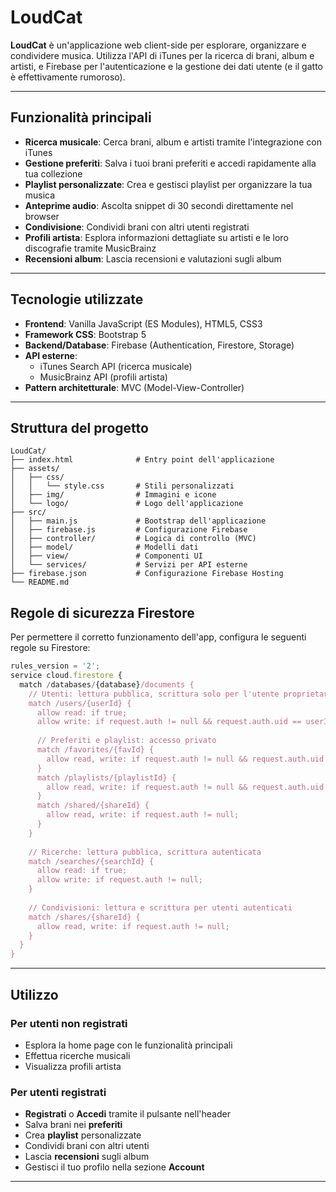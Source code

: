 # LoudCat

**LoudCat** è un'applicazione web client-side per esplorare, organizzare e condividere musica. Utilizza l'API di iTunes per la ricerca di brani, album e artisti, e Firebase per l'autenticazione e la gestione dei dati utente
(e il gatto è effettivamente rumoroso).

---

## Funzionalità principali

- **Ricerca musicale**: Cerca brani, album e artisti tramite l'integrazione con iTunes
- **Gestione preferiti**: Salva i tuoi brani preferiti e accedi rapidamente alla tua collezione
- **Playlist personalizzate**: Crea e gestisci playlist per organizzare la tua musica
- **Anteprime audio**: Ascolta snippet di 30 secondi direttamente nel browser
- **Condivisione**: Condividi brani con altri utenti registrati
- **Profili artista**: Esplora informazioni dettagliate su artisti e le loro discografie tramite MusicBrainz
- **Recensioni album**: Lascia recensioni e valutazioni sugli album

---

## Tecnologie utilizzate

- **Frontend**: Vanilla JavaScript (ES Modules), HTML5, CSS3
- **Framework CSS**: Bootstrap 5
- **Backend/Database**: Firebase (Authentication, Firestore, Storage)
- **API esterne**: 
  - iTunes Search API (ricerca musicale)
  - MusicBrainz API (profili artista)
- **Pattern architetturale**: MVC (Model-View-Controller)

---

## Struttura del progetto

```
LoudCat/
├── index.html              # Entry point dell'applicazione
├── assets/
│   ├── css/
│   │   └── style.css       # Stili personalizzati
│   ├── img/                # Immagini e icone
│   └── logo/               # Logo dell'applicazione
├── src/
│   ├── main.js             # Bootstrap dell'applicazione
│   ├── firebase.js         # Configurazione Firebase
│   ├── controller/         # Logica di controllo (MVC)
│   ├── model/              # Modelli dati
│   ├── view/               # Componenti UI
│   └── services/           # Servizi per API esterne
├── firebase.json           # Configurazione Firebase Hosting
└── README.md
```



## Regole di sicurezza Firestore

Per permettere il corretto funzionamento dell'app, configura le seguenti regole su Firestore:

```javascript
rules_version = '2';
service cloud.firestore {
  match /databases/{database}/documents {
    // Utenti: lettura pubblica, scrittura solo per l'utente proprietario
    match /users/{userId} {
      allow read: if true;
      allow write: if request.auth != null && request.auth.uid == userId;
      
      // Preferiti e playlist: accesso privato
      match /favorites/{favId} {
        allow read, write: if request.auth != null && request.auth.uid == userId;
      }
      match /playlists/{playlistId} {
        allow read, write: if request.auth != null && request.auth.uid == userId;
      }
      match /shared/{shareId} {
        allow read, write: if request.auth != null;
      }
    }
    
    // Ricerche: lettura pubblica, scrittura autenticata
    match /searches/{searchId} {
      allow read: if true;
      allow write: if request.auth != null;
    }
    
    // Condivisioni: lettura e scrittura per utenti autenticati
    match /shares/{shareId} {
      allow read, write: if request.auth != null;
    }
  }
}
```

---

## Utilizzo

### Per utenti non registrati
- Esplora la home page con le funzionalità principali
- Effettua ricerche musicali
- Visualizza profili artista

### Per utenti registrati
- **Registrati** o **Accedi** tramite il pulsante nell'header
- Salva brani nei **preferiti**
- Crea **playlist** personalizzate
- Condividi brani con altri utenti
- Lascia **recensioni** sugli album
- Gestisci il tuo profilo nella sezione **Account**

---


